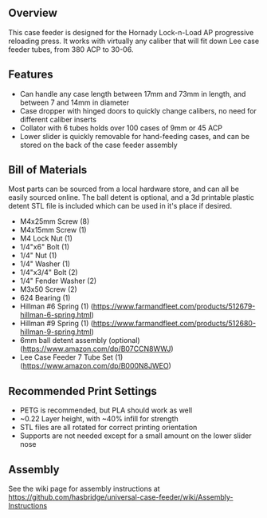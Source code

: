 ## Overview
This case feeder is designed for the Hornady Lock-n-Load AP progressive reloading press. It works with virtually any caliber that will fit down Lee case feeder tubes, from 380 ACP to 30-06. 

## Features
- Can handle any case length between 17mm and 73mm in length, and between 7 and 14mm in diameter
- Case dropper with hinged doors to quickly change calibers, no need for different caliber inserts
- Collator with 6 tubes holds over 100 cases of 9mm or 45 ACP
- Lower slider is quickly removable for hand-feeding cases, and can be stored on the back of the case feeder assembly


## Bill of Materials

Most parts can be sourced from a local hardware store, and can all be easily sourced online. The ball detent is optional, and a 3d printable plastic detent STL file is included which can be used in it's place if desired.

- M4x25mm Screw (8)
- M4x15mm Screw (1)
- M4 Lock Nut (1)
- 1/4"x6" Bolt (1)
- 1/4" Nut (1)
- 1/4" Washer (1)
- 1/4"x3/4" Bolt (2)
- 1/4" Fender Washer (2)
- M3x50 Screw (2)
- 624 Bearing (1)
- Hillman #6 Spring (1) (https://www.farmandfleet.com/products/512679-hillman-6-spring.html)
- Hillman #9 Spring (1) (https://www.farmandfleet.com/products/512680-hillman-9-spring.html)
- 6mm ball detent assembly (optional) (https://www.amazon.com/dp/B07CCN8WWJ)
- Lee Case Feeder 7 Tube Set (1) (https://www.amazon.com/dp/B000N8JWEO)

## Recommended Print Settings
- PETG is recommended, but PLA should work as well
- ~0.22 Layer height, with ~40% infill for strength
- STL files are all rotated for correct printing orientation
- Supports are not needed except for a small amount on the lower slider nose

## Assembly

See the wiki page for assembly instructions at https://github.com/hasbridge/universal-case-feeder/wiki/Assembly-Instructions